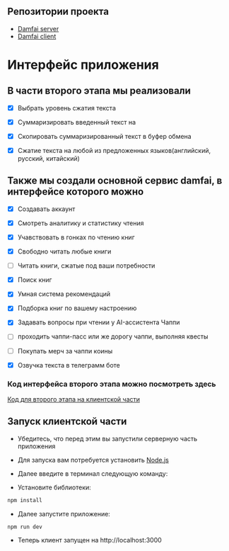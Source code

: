 ## Репозитории проекта

- [Damfai server](https://github.com/1Dambek1/damfai-server)
- [Damfai client](https://github.com/shms0mms/damfai-client)

# Интерфейс приложения

## В части второго этапа мы реализовали

- [x] Выбрать уровень сжатия текста

- [x] Суммаризировать введенный текст на

- [x] Скопировать суммаризированный текст в буфер обмена

- [x] Сжатие текста на любой из предложенных языков(английский, русский, китайский)

## Также мы создали основной сервис damfai, в интерфейсе которого можно

- [x] Создавать аккаунт

- [x] Смотреть аналитику и статистику чтения

- [x] Учавствовать в гонках по чтению книг

- [x] Свободно читать любые книги

- [ ] Читать книги, сжатые под ваши потребности

- [x] Поиск книг

- [x] Умная система рекомендаций

- [x] Подборка книг по вашему настроению

- [x] Задавать вопросы при чтении у AI-ассистента Чаппи

- [ ] проходить чаппи-пасс или же дорогу чаппи, выполняя квесты

- [ ] Покупать мерч за чаппи коины

- [x] Озвучка текста в телеграмм боте

### Код интерфейса второго этапа можно посмотреть здесь

[Код для второго этапа на клиентской части](<https://github.com/shms0mms/damfai-client/blob/main/src/app/(root)/prettify/page.tsx>)

## Запуск клиентской части

- Убедитесь, что перед этим вы запустили серверную часть приложения

- Для запуска вам потребуется установить [Node.js](https://nodejs.org/en/download/package-manager)

- Далее введите в терминал следующую команду:

- Установите библиотеки:

```bash
npm install
```

- Далее запустите приложение:

```bash
npm run dev
```

- Теперь клиент запущен на http://localhost:3000
